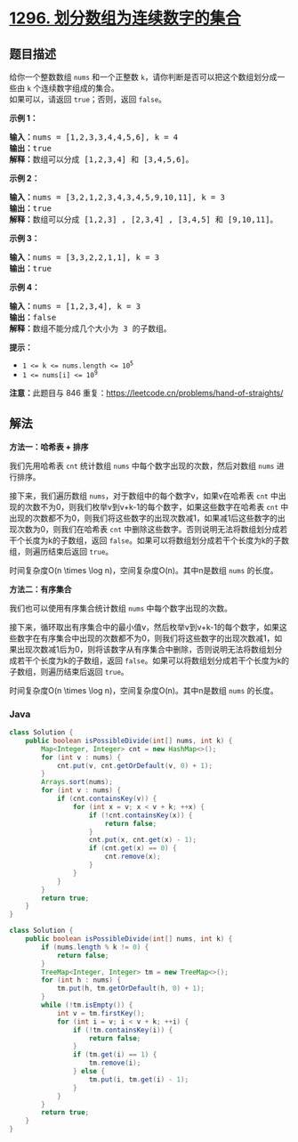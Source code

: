 # [1296. 划分数组为连续数字的集合](https://leetcode.cn/problems/divide-array-in-sets-of-k-consecutive-numbers)

## 题目描述

<p>给你一个整数数组&nbsp;<code>nums</code>&nbsp;和一个正整数&nbsp;<code>k</code>，请你判断是否可以把这个数组划分成一些由&nbsp;<code>k</code>&nbsp;个连续数字组成的集合。<br />
如果可以，请返回 <code>true</code>；否则，返回 <code>false</code>。</p>

<p><strong>示例 1：</strong></p>

<pre>
<strong>输入：</strong>nums = [1,2,3,3,4,4,5,6], k = 4
<strong>输出：</strong>true
<strong>解释：</strong>数组可以分成 [1,2,3,4] 和 [3,4,5,6]。
</pre>

<p><strong>示例 2：</strong></p>

<pre>
<strong>输入：</strong>nums = [3,2,1,2,3,4,3,4,5,9,10,11], k = 3
<strong>输出：</strong>true
<strong>解释：</strong>数组可以分成 [1,2,3] , [2,3,4] , [3,4,5] 和 [9,10,11]。
</pre>

<p><strong>示例 3：</strong></p>

<pre>
<strong>输入：</strong>nums = [3,3,2,2,1,1], k = 3
<strong>输出：</strong>true
</pre>

<p><strong>示例 4：</strong></p>

<pre>
<strong>输入：</strong>nums = [1,2,3,4], k = 3
<strong>输出：</strong>false
<strong>解释：</strong>数组不能分成几个大小为 3 的子数组。
</pre>

<p><strong>提示：</strong></p>

<ul>
	<li><code>1 &lt;= k &lt;= nums.length &lt;= 10<sup>5</sup></code></li>
	<li><code>1 &lt;= nums[i] &lt;= 10<sup>9</sup></code></li>
</ul>

<p><strong>注意：</strong>此题目与 846 重复：<a href="https://leetcode.cn/problems/hand-of-straights/" target="_blank">https://leetcode.cn/problems/hand-of-straights/</a></p>

## 解法

**方法一：哈希表 + 排序**

我们先用哈希表 `cnt` 统计数组 `nums` 中每个数字出现的次数，然后对数组 `nums` 进行排序。

接下来，我们遍历数组 `nums`，对于数组中的每个数字v，如果v在哈希表 `cnt` 中出现的次数不为0，则我们枚举v到v+k-1的每个数字，如果这些数字在哈希表 `cnt` 中出现的次数都不为0，则我们将这些数字的出现次数减1，如果减1后这些数字的出现次数为0，则我们在哈希表 `cnt` 中删除这些数字。否则说明无法将数组划分成若干个长度为k的子数组，返回 `false`。如果可以将数组划分成若干个长度为k的子数组，则遍历结束后返回 `true`。

时间复杂度O(n \times \log n)，空间复杂度O(n)。其中n是数组 `nums` 的长度。

**方法二：有序集合**

我们也可以使用有序集合统计数组 `nums` 中每个数字出现的次数。

接下来，循环取出有序集合中的最小值v，然后枚举v到v+k-1的每个数字，如果这些数字在有序集合中出现的次数都不为0，则我们将这些数字的出现次数减1，如果出现次数减1后为0，则将该数字从有序集合中删除，否则说明无法将数组划分成若干个长度为k的子数组，返回 `false`。如果可以将数组划分成若干个长度为k的子数组，则遍历结束后返回 `true`。

时间复杂度O(n \times \log n)，空间复杂度O(n)。其中n是数组 `nums` 的长度。

### **Java**

```java
class Solution {
    public boolean isPossibleDivide(int[] nums, int k) {
        Map<Integer, Integer> cnt = new HashMap<>();
        for (int v : nums) {
            cnt.put(v, cnt.getOrDefault(v, 0) + 1);
        }
        Arrays.sort(nums);
        for (int v : nums) {
            if (cnt.containsKey(v)) {
                for (int x = v; x < v + k; ++x) {
                    if (!cnt.containsKey(x)) {
                        return false;
                    }
                    cnt.put(x, cnt.get(x) - 1);
                    if (cnt.get(x) == 0) {
                        cnt.remove(x);
                    }
                }
            }
        }
        return true;
    }
}
```

```java
class Solution {
    public boolean isPossibleDivide(int[] nums, int k) {
        if (nums.length % k != 0) {
            return false;
        }
        TreeMap<Integer, Integer> tm = new TreeMap<>();
        for (int h : nums) {
            tm.put(h, tm.getOrDefault(h, 0) + 1);
        }
        while (!tm.isEmpty()) {
            int v = tm.firstKey();
            for (int i = v; i < v + k; ++i) {
                if (!tm.containsKey(i)) {
                    return false;
                }
                if (tm.get(i) == 1) {
                    tm.remove(i);
                } else {
                    tm.put(i, tm.get(i) - 1);
                }
            }
        }
        return true;
    }
}
```
